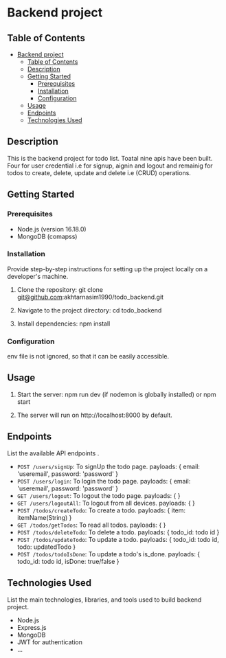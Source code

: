 # Backend project

## Table of Contents

- [Backend project](#backend-project)
  - [Table of Contents](#table-of-contents)
  - [Description](#description)
  - [Getting Started](#getting-started)
    - [Prerequisites](#prerequisites)
    - [Installation](#installation)
    - [Configuration](#configuration)
  - [Usage](#usage)
  - [Endpoints](#endpoints)
  - [Technologies Used](#technologies-used)

## Description

This is the backend project for todo list. Toatal nine apis have been built.
Four for user credential i.e for signup, aignin and logout and remainig for todos to create, delete, update and delete i.e (CRUD) operations.

## Getting Started

### Prerequisites

- Node.js (version 16.18.0)
- MongoDB (comapss)

### Installation

Provide step-by-step instructions for setting up the project locally on a developer's machine.

1. Clone the repository: git clone git@github.com:akhtarnasim1990/todo_backend.git

2. Navigate to the project directory: cd todo_backend

3. Install dependencies: npm install

### Configuration

env file is not ignored, so that it can be easily accessible.

## Usage

1. Start the server: npm run dev (if nodemon is globally installed) or npm start

2. The server will run on http://localhost:8000 by default.

## Endpoints

List the available API endpoints .

- `POST /users/signUp`: To signUp the todo page.
  payloads: {
  email: 'useremail',
  password: 'password'
  }
- `POST /users/login`: To login the todo page.
  payloads: {
  email: 'useremail',
  password: 'password'
  }
- `GET /users/logout`: To logout the todo page.
  payloads: {
  }
- `GET /users/logoutAll`: To logout from all devices.
  payloads: {
  }
- `POST /todos/createTodo`: To create a todo.
  payloads: {
  item: itemName(String)
  }
- `GET /todos/getTodos`: To read all todos.
  payloads: {
  }
- `POST /todos/deleteTodo`: To delete a todo.
  payloads: {
  todo_id: todo id
  }
- `POST /todos/updateTodo`: To update a todo.
  payloads: {
  todo_id: todo id,
  todo: updatedTodo
  }
- `POST /todos/todoIsDone`: To update a todo's is_done.
  payloads: {
  todo_id: todo id,
  isDone: true/false
  }

## Technologies Used

List the main technologies, libraries, and tools used to build backend project.

- Node.js
- Express.js
- MongoDB
- JWT for authentication
- ...
